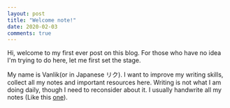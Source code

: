 ```yaml
---
layout: post
title: "Welcome note!"
date: 2020-02-03
comments: true
---
```


Hi, welcome to my first ever post on this blog. For those who have no idea I'm trying to do here, let me first set the stage. 

My name is Vanlik(or in Japanese リク). I want to improve my writing skills, collect all my notes and important resources here. Writing is not what I am doing daily, though I need to reconsider about it. I usually handwrite all my notes (Like this [one](https://drive.google.com/file/d/13H_1X5MR2p4hoSaOnkcxW446eN044wbd/view)). 

